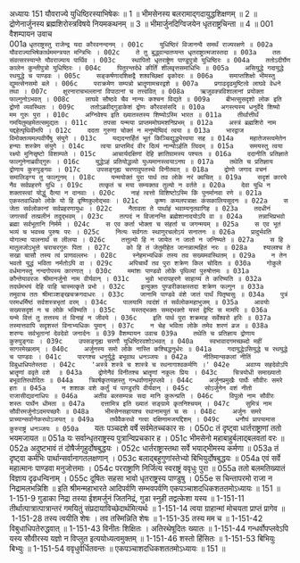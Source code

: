 अध्यायः 151
यौवराज्ये युधिष्ठिरस्याभिषेकः ॥ 1 ॥ भीमसेनस्य बलरामाद्गदायुद्धशिक्षणम् ॥ 2 ॥ द्रोणेनार्जुनस्य ब्रह्मशिरोस्त्रविषये नियमकथनम् ॥ 3 ॥ भीमार्जुनदिग्विजयेन धृतराष्ट्रचिन्ता ॥ 4 ॥ 
001	वैशम्पायन उवाच	
001a	`धृतराष्ट्रस्तु राजेन्द्र यदा कौरवनन्दनम् ।
001c	युधिष्ठिरं विजानन्वै समर्थं राज्यरक्षणे ॥
002a	यौवराज्याभिषेकार्थममन्त्रयत मन्त्रिभिः ।
002c	ते तु बुद्ध्वान्वतप्यन्त धृतराष्ट्रात्मजास्तदा ॥
003a	ततः संवत्सरस्यान्ते यौवराज्याय पार्थिव ।
003c	स्थापितो धृतराष्ट्रेण पाण्डुपुत्रो युधिष्ठिरः ॥
004a	ततोऽदीर्घेण कालेन कुन्तीपुत्रो युधिष्ठिरः ।
004c	पितुरन्तर्दधे कीर्तिं शीलवृत्तसमाधिभिः ॥
005a	असियुद्धे गदायुद्धे रथयुद्धे च पाण्डवः ।
005c	सङ्कर्षणादशिक्षद्वै शश्वच्छिक्षां वृकोदरः ॥
006a	समाप्तशिक्षो भीमस्तु द्युमत्सेनसमो बले ।
006c	पराक्रमेण सम्पन्नो भ्रातॄणामचरद्वशे ॥
007a	प्रगाढदृढमुष्टित्वे लाघवे वेधने तथा ।
007c	क्षुरनाराचभल्लानां विपाठानां च तत्त्ववित् ॥
008a	ऋजुवक्त्रविशालानां प्रयोक्ता फाल्गुनोऽभवत् ।
008c	लाघवे सौष्ठवे चैव नान्यः कश्चन विद्यते ॥
009a	बीभत्सुसदृशो लोक इति द्रोणो व्यवस्थितः ।
009c	ततोऽब्रवीद्गुडाकेशं द्रोणः कौरवसंसदि ॥
010a	अगस्त्यस्य धनुर्वेदे शिष्यो मम गुरुः पुरा ।
010c	अग्निवेश्य इति ख्यातस्तस्य शिष्योऽस्मि भारत ॥
011a	तीर्थात्तीर्थं गमयितुमहमेतत्समुद्यतः ।
011c	तपसा यन्मया प्राप्तममोघमशनिप्रभम् ॥
012a	अस्त्रं ब्रह्मशिरो नाम यद्दहेत्पृथिवीमपि ।
012c	ददता गुरुणा चोक्तं न मनुष्येष्विदं त्वया ॥
013a	भारद्वाज विमोक्तव्यमल्पवीर्येषु संयुगे ।
013c	यद्यदन्तर्हितं भूतं किञ्चिद्युद्ध्येत्त्वया सह ॥
014a	महातेजस्त्वमेतेन हन्याः शस्त्रेण संयुगे ।
014c	त्वया प्राप्तमिदं वीर दिव्यं नान्योऽर्हति त्विदम् ॥
015a	समयस्तु त्वया रक्ष्यो मुनिसृष्टो विशाम्पते ।
015c	आचार्यदक्षिणां देहि ज्ञातिग्रामस्य पश्यतः ॥
016a	ददानीति प्रतिज्ञाते फाल्गुनेनाब्रवीद्गुरुः ।
016c	युद्धेऽहं प्रतियोद्धव्यो युध्यमानस्त्वयाऽनघ ॥
017a	तथेति च प्रतिज्ञाय द्रोणाय कुरुपुङ्गवः ।
017c	उपसङ्गृह्य चरणावुपतस्थे विनीतवत् ॥
018a	द्रोणो जगाद वचनं समालिङ्ग्य तु फाल्गुनम् ।
018c	यन्मयोक्तं पुरा पार्थ तव लोके नरं क्वचित् ॥
019a	सदृशं कारये नैव सर्वप्रहरणे युधि ।
019c	तत्कृतं च मया सम्यक्तव तुल्यो न वर्तते ॥
020a	देवा युधि न शक्तास्त्वां योद्धुं दैत्या न दानवाः ।
020c	नाहं त्वत्तो विशिष्टोऽस्मि किं पुनर्मानवा रणे ॥
021a	एकस्तवाधिको लोके यो हि वृष्णिकुलोद्भवः ।
021c	कृष्णः कमलपत्राक्षः कंसकालियसूदनः ॥
022a	स जेता सर्वलोकानां सर्वप्रहरणायुधः ।
022c	नैतावता ते पार्थाहं भवाम्यनृतवागिह ॥
023a	तदधीनं जगत्सर्वं तत्प्रलीनं तदुद्भवम् ।
023c	तत्पदं न विजानन्ति ब्रह्मेशानादयोऽपि वा ॥
024a	तन्नाभिप्रभवो ब्रह्मा सर्वभूतानि निर्ममे ।
024c	स एव कर्ता भोक्ता च संहर्ता च जगन्मयम् ॥
025a	स एव भूतं भव्यं च भवच्च पुरुषः परः ।
025c	नित्यः सर्वगतः स्थाणुरचलोऽयं सनातनः ॥
026a	प्रादुर्भवति योगात्मा पालनार्थं स लीलया ।
026c	तत्तुल्यो हि न जायेत न जातो न जनिष्यते ॥
027a	स हि मातुलजोऽभूत्ते चराचरगुरुः पिता ।
027c	को हि तं जेतुमीहेत जानन्नात्महितं नरः ॥
028a	श्यालश्च ते सखा चासौ तस्य त्वं प्राणवल्लभः ।
028c	स्नेहमभ्यधिकं तस्य तव सख्यमवस्थितम् ॥
029a	न तेन भवतो युद्धं भविता नर्मतोऽपि वा ।
029c	अपिचार्थे तव पुरा शक्रेण किल चोदितः ॥
030a	गोकुले वर्धमानस्तु नन्दगोपस्य कारणात् ।
030c	ममांशः पाण्डवो लोके पृथिव्यां पुरुषोत्तमः ॥
031a	कौन्तेयावरजः श्रीमानर्जुनो नाम वीर्यवान् ।
031c	भुवो भारापहरणे साहाय्यं ते करिष्यति ॥
032a	तदर्थमभयं देहि पाहि चास्मत्कृते प्रभो ।
032c	इत्युक्तः पुण्डरीकाक्षस्तदा शक्रेण फल्गुन ॥
033a	तमुवाच ततः श्रीमाञ्शङ्खचक्रगदाधरः ।
033c	जानामि पाण्डवे वंशे जातं पार्थं पितृष्वसुः ॥
034a	पुत्रं परमधर्मिष्ठं सर्वशस्त्रभृतां वरम् ।
034c	पालयामि त्वदंशं तं सर्वलोकमहाभुजम् ॥
035a	आवयोः सख्यसदृशं न च लोके भविष्यति ।
035c	यस्तद्भक्तः समद्भक्तो यस्तं द्वेष्टि स मामपि ॥
036a	यन्मे वित्तं तु तत्तस्य तं विनाहं न जीवये ।
036c	इति पार्थ पुरा शक्रमाह सर्वेश्वरो हरिः ॥
037a	तस्मात्तवापि सदृशस्तं विनाभ्यधिकः पुमान् ।
037c	न चेह भविता लोके तमेव शरणं व्रज ॥
038a	शरण्यः सर्वभूतानां देवदेवो जनार्दनः ॥
039	वैशम्पायन उवाच
039a	तथेति च प्रतिज्ञाय द्रोणाय कुरुपुङ्गवः ।
039c	उपसङ्गृह्य चरणौ युधिष्ठिरवशोऽभवत् ॥
040a	स्वभावादगमच्छब्दो महीं सागरमेखलाम् ।
040c	अर्जुनस्य समो लोके नास्ति कश्चिद्धनुर्धरः ॥
041a	गदायुद्धेऽसियुद्धे च रथयुद्धे च पाण्डवः ।
041c	पारगश्च धनुर्युद्धे बभूवाथ धनञ्जयः ॥
042a	नीतिमान्सकलां नीतिं विबुधाधिपतेस्तदा ।
042c	'अस्त्रे शस्त्रे च शास्त्रे च रथनागाश्वकर्मणि ।'
042e	अवाप्य सहदेवोऽपि भ्रातॄणां ववृते वशे  ॥
043a	द्रोणेनैवं विनीतश्च भ्रातॄणां नकुलः प्रियः ।
043c	चित्रयोधी समाख्यातो बभूवातिरथोदितः ॥
044a	त्रिवर्षकृतयज्ञस्तु गन्धर्वाणामुपप्लवे ।
044c	अर्जुनप्रमुखैः पार्थैः सौवीरः समरे हतः ॥
045a	न शशाक वशे कर्तुं यं पाण्डुरपि वीर्यवान् ।
045c	सोऽर्जुनेन वशं नीतो राजासीद्यवनाधिपः ॥
046a	अतीव बलसम्पन्नः सदा मानि कुरून्प्रति ।
046c	विपुलो नाम सौवीरः शस्तः पार्थेन धीमता ॥
047a	दत्तामित्र इति ख्यातं सङ्ग्रामे कृतनिश्चयम् ।
047c	सुमित्रं नाम सौवीरमर्जुनोऽदमयच्छरैः ॥
048a	भीमसेनसहायश्च रथानामयुतं च सः ।
048c	अर्जुनः समरे प्राच्यान्सर्वानेकरथोऽजयत् ॥
049a	तथैवैकरथो गत्वा दक्षिणामजयद्दिशम् ।
049c	धनौघं प्रापयामास कुरुराष्ट्रं धनञ्जयः ॥
050a	`यतः पञ्चदशे वर्षे सर्वमेतच्चकार सः ।
050c	तं दृष्ट्वा धार्तराष्ट्राणां ततो भयमजायत ॥
051a	यः सर्वान्धृतराष्ट्रस्य पुत्रान्विप्रचकार ह ।
051c	भीमसेनो महाबाहुर्बलाद्बलवतां वरः ॥
052a	अदुष्टभावं तं दोषैर्जगृहुर्दोषबुद्धयः ।
052c	धार्तराष्ट्रास्तथा सर्वे भयाद्भीमस्य कर्मणा ॥
053a	तं दृष्ट्वा कर्मभिः पार्थान्सर्वानागतलक्षणान् ।
053c	बलाद्बहुगुणांस्तेभ्यो बिभियुर्दोषबुद्धयः ॥
054a	एवं सर्वे महात्मानः पाण्डवा मनुजोत्तमाः ।
054c	परराष्ट्राणि निर्जित्य स्वराष्ट्रं ववृधुः पुरा ॥
055a	ततो बलमतिख्यातं विज्ञाय दृढधन्विनाम् ।
055c	दूषितः सहसा भावो धृतराष्ट्रस्य पाण्डुषु ।
055e	स चिन्तापरमो राजा न निद्रामलभन्निशि ॥
इति श्रीमन्महाभारते आदिपर्वणि सम्भवपर्वणि एकपञ्चाशदधिकशततमोऽध्यायः ॥ 151 ॥  
1-151-9 गुडाका निद्रा तस्या ईशमर्जुनं जितनिद्रं, गुडा स्नुही तद्वत्केशा यस्य ॥ 1-151-11 तीर्थात्पात्रात्पात्रान्तरं गमयितुं संप्रदायाविच्छेदार्थमित्यर्थः ॥ 1-151-14 त्वया ग्राहान्मां मोचयता प्राप्तं प्रागेव ॥ 1-151-28 तस्य त्वयीति शेषः । तव तस्मिन्निति शेषः ॥ 1-151-35 तस्य मम च ॥ 1-151-42 विबुधाधिपतेरुद्धवात् ॥ 1-151-43 विनीतः शिक्षितः । अतिरथेषूदितः ख्यातः ॥ 1-151-44 गन्धर्वोपप्लवेऽपि यस्य सौवीरस्य यज्ञो न विप्लुत इत्ययोध्यत्वमुक्तम् ॥ 1-151-46 शस्तो हिंसितः ॥ 1-151-53 बिभियुः बिभ्युः ॥ 1-151-54 ववृधुर्वर्धितवन्तः ॥ एकपञ्चाशदधिकशततमोऽध्यायः ॥ 151 ॥
